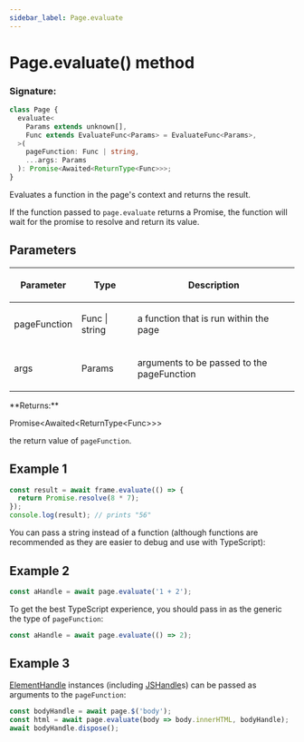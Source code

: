 ```yaml
---
sidebar_label: Page.evaluate
---
```


# Page.evaluate() method

### Signature:

```typescript
class Page {
  evaluate<
    Params extends unknown[],
    Func extends EvaluateFunc<Params> = EvaluateFunc<Params>,
  >(
    pageFunction: Func | string,
    ...args: Params
  ): Promise<Awaited<ReturnType<Func>>>;
}
```

Evaluates a function in the page's context and returns the result.

If the function passed to `page.evaluate` returns a Promise, the function will wait for the promise to resolve and return its value.

## Parameters

<table><thead><tr><th>

Parameter

</th><th>

Type

</th><th>

Description

</th></tr></thead>
<tbody><tr><td>

pageFunction

</td><td>

Func \| string

</td><td>

a function that is run within the page

</td></tr>
<tr><td>

args

</td><td>

Params

</td><td>

arguments to be passed to the pageFunction

</td></tr>
</tbody></table>
**Returns:**

Promise&lt;Awaited&lt;ReturnType&lt;Func&gt;&gt;&gt;

the return value of `pageFunction`.

## Example 1

```ts
const result = await frame.evaluate(() => {
  return Promise.resolve(8 * 7);
});
console.log(result); // prints "56"
```

You can pass a string instead of a function (although functions are recommended as they are easier to debug and use with TypeScript):

## Example 2

```ts
const aHandle = await page.evaluate('1 + 2');
```

To get the best TypeScript experience, you should pass in as the generic the type of `pageFunction`:

```ts
const aHandle = await page.evaluate(() => 2);
```

## Example 3

[ElementHandle](./puppeteer.elementhandle.md) instances (including [JSHandle](./puppeteer.jshandle.md)s) can be passed as arguments to the `pageFunction`:

```ts
const bodyHandle = await page.$('body');
const html = await page.evaluate(body => body.innerHTML, bodyHandle);
await bodyHandle.dispose();
```

